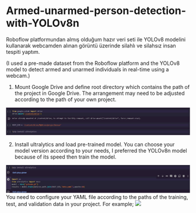 # Armed-unarmed-person-detection-with-YOLOv8n
Roboflow platformundan almış olduğum hazır veri seti ile YOLOv8 modelini kullanarak webcamden alınan görüntü üzerinde silahlı ve silahsız insan tespiti yaptım. 

(I used a pre-made dataset from the Roboflow platform and the YOLOv8 model to detect armed and unarmed individuals in real-time using a webcam.)

1. Mount Google Drive and define root directory which contains the path of the project in Google Drive. The arrangement may need to be adjusted according to the path of your own project.
<img src="mount.png" width="auto">

2. Install ultralytics and load pre-trained model. You can choose your model version according to your needs, I preferred the YOLOv8n model because of its speed then train the model.
<img src="resim_2024-08-14_185939440.png" width="auto">
You need to configure your YAML file according to the paths of the training, test, and validation data in your project. For example;
<img src="[resim_2024-08-14_185939440.png](https://github.com/bensubayir/Armed---unarmed-person-detection-with-YOLOv8n/blob/main/data.yaml)" width="auto">
